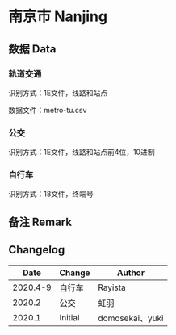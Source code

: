 # 南京市 Nanjing

## 数据 Data

### 轨道交通

识别方式：1E文件，线路和站点

数据文件：metro-tu.csv

### 公交

识别方式：1E文件，线路和站点前4位，10进制

### 自行车

识别方式：18文件，终端号

## 备注 Remark

## Changelog

Date | Change | Author
-----|--------|-------
2020.4-9 | 自行车 | Rayista
2020.2 | 公交 | 虹羽
2020.1 | Initial | domosekai、yuki
